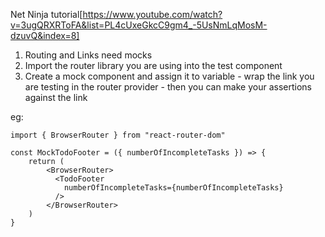 Net Ninja tutorial[https://www.youtube.com/watch?v=3ugQRXRToFA&list=PL4cUxeGkcC9gm4_-5UsNmLqMosM-dzuvQ&index=8]

1. Routing and Links need mocks
2. Import the router library you are using into the test component
3. Create a mock component and assign it to variable - wrap the link you are testing in the router provider - then you can make your assertions against the link

eg:

```
import { BrowserRouter } from "react-router-dom"

const MockTodoFooter = ({ numberOfIncompleteTasks }) => {
    return (
        <BrowserRouter>
          <TodoFooter
            numberOfIncompleteTasks={numberOfIncompleteTasks}
          />
        </BrowserRouter>
    )
}
```
